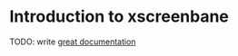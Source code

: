 # Introduction to xscreenbane

TODO: write [great documentation](http://jacobian.org/writing/what-to-write/)
